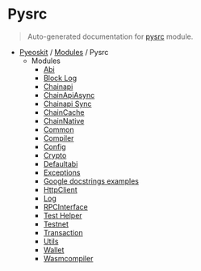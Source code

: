 # Pysrc

> Auto-generated documentation for [pysrc](https://github.com/learnforpractice/pyeoskit/blob/master/pysrc/__init__.py) module.

- [Pyeoskit](../README.md#pyeoskit-index) / [Modules](../MODULES.md#pyeoskit-modules) / Pysrc
    - Modules
        - [Abi](ABI.md#abi)
        - [Block Log](block_log.md#block-log)
        - [Chainapi](chainapi.md#chainapi)
        - [ChainApiAsync](chainapi_async.md#chainapiasync)
        - [Chainapi Sync](chainapi_sync.md#chainapi-sync)
        - [ChainCache](chaincache.md#chaincache)
        - [ChainNative](chainnative.md#chainnative)
        - [Common](common.md#common)
        - [Compiler](compiler.md#compiler)
        - [Config](config.md#config)
        - [Crypto](crypto.md#crypto)
        - [Defaultabi](defaultabi.md#defaultabi)
        - [Exceptions](exceptions.md#exceptions)
        - [Google docstrings examples](google_docstring.md#google-docstrings-examples)
        - [HttpClient](http_client.md#httpclient)
        - [Log](log.md#log)
        - [RPCInterface](rpc_interface.md#rpcinterface)
        - [Test Helper](test_helper.md#test-helper)
        - [Testnet](testnet.md#testnet)
        - [Transaction](transaction.md#transaction)
        - [Utils](utils.md#utils)
        - [Wallet](wallet.md#wallet)
        - [Wasmcompiler](wasmcompiler.md#wasmcompiler)
